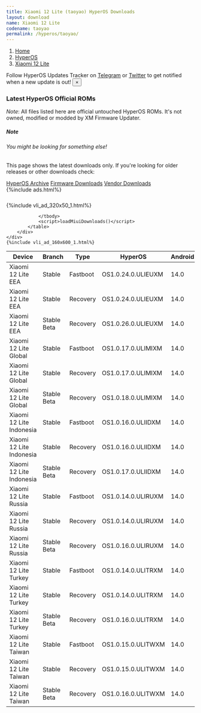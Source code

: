 ```yaml
---
title: Xiaomi 12 Lite (taoyao) HyperOS Downloads
layout: download
name: Xiaomi 12 Lite
codename: taoyao
permalink: /hyperos/taoyao/
---
```

<nav aria-label="breadcrumb">
    <ol class="breadcrumb">
        <li class="breadcrumb-item"><a href="/">Home</a></li>
        <li class="breadcrumb-item"><a href="/hyperos/">HyperOS</a></li>
        <li class="breadcrumb-item active" aria-current="page"><a href="/hyperos/taoyao/">Xiaomi 12 Lite</a></li>
    </ol>
</nav>
<div class="alert alert-primary alert-dismissible fade show" role="alert">
    Follow HyperOS Updates Tracker on <a href="https://t.me/MIUIUpdatesTracker" class="alert-link">Telegram</a>
     or <a href="https://twitter.com/MiFwUpdater" class="alert-link">Twitter</a> to get notified when a new update is out!
    <button type="button" class="close" data-dismiss="alert" aria-label="Close">
        <span aria-hidden="true">&times;</span>
    </button>
</div>

### Latest HyperOS Official ROMs
*Note*: All files listed here are official untouched HyperOS ROMs. It's not owned, modified or modded by XM Firmware Updater.
<div class="card">
  <div class="card-body">
    <h5 class="card-title">Note</h5>
    <h6 class="card-subtitle mb-2 text-muted">You might be looking for something else!</h6>
    <p class="card-text">This page shows the latest downloads only.
     If you're looking for older releases or other downloads check:</p>
    <a href="/archive/hyperos/taoyao/" class="card-link">HyperOS Archive</a>
    <a href="/firmware/taoyao/" class="card-link">Firmware Downloads</a>
    <a href="/vendor/taoyao/" class="card-link">Vendor Downloads</a>
  </div>
</div>
{%include ads.html%}
<div class="row justify-content-center">
    <div class="col-10">
        <div class="table-responsive-md" style="margin-top: 25px;">
            {%include vli_ad_320x50_1.html%}
            <table id="miui" class="display dt-responsive nowrap compact table table-striped table-hover table-sm">
                <thead class="thead-dark">
                    <tr>
                        <th data-ref="device">Device</th>
                        <th data-ref="branch">Branch</th>
                        <th data-ref="type">Type</th>
                        <th data-ref="miui">HyperOS</th>
                        <th data-ref="android">Android</th>
                        <th data-ref="size">Size</th>
                        <th data-ref="size">Date</th>
                        <th data-ref="link">Link</th>
                    </tr>
                </thead>
                <tbody>
                <tr><td>Xiaomi 12 Lite EEA</td><td>Stable</td><td>Fastboot</td><td>OS1.0.24.0.ULIEUXM</td><td>14.0</td><td>6.8 GB</td><td>2025-04-07</td><td><a href="/hyperos/taoyao/stable/OS1.0.24.0.ULIEUXM/">Download</a></td></tr>
<tr><td>Xiaomi 12 Lite EEA</td><td>Stable</td><td>Recovery</td><td>OS1.0.24.0.ULIEUXM</td><td>14.0</td><td>5.3 GB</td><td>2025-04-24</td><td><a href="/hyperos/taoyao/stable/OS1.0.24.0.ULIEUXM/">Download</a></td></tr>
<tr><td>Xiaomi 12 Lite EEA</td><td>Stable Beta</td><td>Recovery</td><td>OS1.0.26.0.ULIEUXM</td><td>14.0</td><td>5.3 GB</td><td>2025-06-05</td><td><a href="/hyperos/taoyao/stable beta/OS1.0.26.0.ULIEUXM/">Download</a></td></tr>
<tr><td>Xiaomi 12 Lite Global</td><td>Stable</td><td>Fastboot</td><td>OS1.0.17.0.ULIMIXM</td><td>14.0</td><td>7.0 GB</td><td>2025-04-01</td><td><a href="/hyperos/taoyao/stable/OS1.0.17.0.ULIMIXM/">Download</a></td></tr>
<tr><td>Xiaomi 12 Lite Global</td><td>Stable</td><td>Recovery</td><td>OS1.0.17.0.ULIMIXM</td><td>14.0</td><td>5.3 GB</td><td>2025-04-24</td><td><a href="/hyperos/taoyao/stable/OS1.0.17.0.ULIMIXM/">Download</a></td></tr>
<tr><td>Xiaomi 12 Lite Global</td><td>Stable Beta</td><td>Recovery</td><td>OS1.0.18.0.ULIMIXM</td><td>14.0</td><td>5.3 GB</td><td>2025-06-05</td><td><a href="/hyperos/taoyao/stable beta/OS1.0.18.0.ULIMIXM/">Download</a></td></tr>
<tr><td>Xiaomi 12 Lite Indonesia</td><td>Stable</td><td>Fastboot</td><td>OS1.0.16.0.ULIIDXM</td><td>14.0</td><td>6.7 GB</td><td>2025-04-07</td><td><a href="/hyperos/taoyao/stable/OS1.0.16.0.ULIIDXM/">Download</a></td></tr>
<tr><td>Xiaomi 12 Lite Indonesia</td><td>Stable</td><td>Recovery</td><td>OS1.0.16.0.ULIIDXM</td><td>14.0</td><td>5.2 GB</td><td>2025-04-24</td><td><a href="/hyperos/taoyao/stable/OS1.0.16.0.ULIIDXM/">Download</a></td></tr>
<tr><td>Xiaomi 12 Lite Indonesia</td><td>Stable Beta</td><td>Recovery</td><td>OS1.0.17.0.ULIIDXM</td><td>14.0</td><td>5.2 GB</td><td>2025-06-05</td><td><a href="/hyperos/taoyao/stable beta/OS1.0.17.0.ULIIDXM/">Download</a></td></tr>
<tr><td>Xiaomi 12 Lite Russia</td><td>Stable</td><td>Fastboot</td><td>OS1.0.14.0.ULIRUXM</td><td>14.0</td><td>6.6 GB</td><td>2025-04-07</td><td><a href="/hyperos/taoyao/stable/OS1.0.14.0.ULIRUXM/">Download</a></td></tr>
<tr><td>Xiaomi 12 Lite Russia</td><td>Stable</td><td>Recovery</td><td>OS1.0.14.0.ULIRUXM</td><td>14.0</td><td>5.2 GB</td><td>2025-04-24</td><td><a href="/hyperos/taoyao/stable/OS1.0.14.0.ULIRUXM/">Download</a></td></tr>
<tr><td>Xiaomi 12 Lite Russia</td><td>Stable Beta</td><td>Recovery</td><td>OS1.0.16.0.ULIRUXM</td><td>14.0</td><td>5.2 GB</td><td>2025-06-05</td><td><a href="/hyperos/taoyao/stable beta/OS1.0.16.0.ULIRUXM/">Download</a></td></tr>
<tr><td>Xiaomi 12 Lite Turkey</td><td>Stable</td><td>Fastboot</td><td>OS1.0.14.0.ULITRXM</td><td>14.0</td><td>6.5 GB</td><td>2025-04-07</td><td><a href="/hyperos/taoyao/stable/OS1.0.14.0.ULITRXM/">Download</a></td></tr>
<tr><td>Xiaomi 12 Lite Turkey</td><td>Stable</td><td>Recovery</td><td>OS1.0.14.0.ULITRXM</td><td>14.0</td><td>5.2 GB</td><td>2025-04-24</td><td><a href="/hyperos/taoyao/stable/OS1.0.14.0.ULITRXM/">Download</a></td></tr>
<tr><td>Xiaomi 12 Lite Turkey</td><td>Stable Beta</td><td>Recovery</td><td>OS1.0.16.0.ULITRXM</td><td>14.0</td><td>5.2 GB</td><td>2025-06-05</td><td><a href="/hyperos/taoyao/stable beta/OS1.0.16.0.ULITRXM/">Download</a></td></tr>
<tr><td>Xiaomi 12 Lite Taiwan</td><td>Stable</td><td>Fastboot</td><td>OS1.0.15.0.ULITWXM</td><td>14.0</td><td>6.3 GB</td><td>2025-04-07</td><td><a href="/hyperos/taoyao/stable/OS1.0.15.0.ULITWXM/">Download</a></td></tr>
<tr><td>Xiaomi 12 Lite Taiwan</td><td>Stable</td><td>Recovery</td><td>OS1.0.15.0.ULITWXM</td><td>14.0</td><td>5.0 GB</td><td>2025-04-24</td><td><a href="/hyperos/taoyao/stable/OS1.0.15.0.ULITWXM/">Download</a></td></tr>
<tr><td>Xiaomi 12 Lite Taiwan</td><td>Stable Beta</td><td>Recovery</td><td>OS1.0.16.0.ULITWXM</td><td>14.0</td><td>5.0 GB</td><td>2025-06-05</td><td><a href="/hyperos/taoyao/stable beta/OS1.0.16.0.ULITWXM/">Download</a></td></tr>

                </tbody>
                <script>loadMiuiDownloads()</script>
            </table>
        </div>
    </div>
    {%include vli_ad_160x600_1.html%}
</div>

